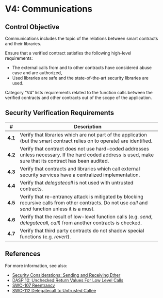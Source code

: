 # V4: Communications

## Control Objective

Communications includes the topic of the relations between smart contracts and their libraries.

Ensure that a verified contract satisfies the following high-level requirements:
* The external calls from and to other contracts have considered abuse case and are authorized,
* Used libraries are safe and the state-of-the-art security libraries are used.

Category “V4” lists requirements related to the function calls between the verified contracts and other contracts out of the scope of the application.

## Security Verification Requirements

| # | Description |
| --- | --- |
| **4.1** | Verify that libraries which are not part of the application (but the smart contract relies on to operate) are identified. | 
| **4.2** | Verify that contract does not use hard-coded addresses unless necessary. If the hard coded address is used, make sure that its contract has been audited. | 
| **4.3** | Verify that contracts and libraries which call external security services have a centralized implementation. | 
| **4.4** | Verify that *delegatecall* is not used with untrusted contracts. | 
| **4.5** | Verify that re-entrancy attack is mitigated by blocking recursive calls from other contracts. Do not use *call* and *send* function unless it is a must. | 
| **4.6** | Verify that the result of low-level function calls (e.g. *send*, *delegatecall*, *call*) from another contracts is checked. | 
| **4.7** | Verify that third party contracts do not shadow special functions (e.g. *revert*). | 


## References

For more information, see also:

* [Security Considerations: Sending and Receiving Ether](https://solidity.readthedocs.io/en/v0.5.10/security-considerations.html#sending-and-receiving-ether)
* [DASP 10: Unchecked Return Values For Low Level Calls](https://www.dasp.co/#item-4)
* [SWC-107 Reentrancy](https://smartcontractsecurity.github.io/SWC-registry/docs/SWC-107)
* [SWC-112 Delegatecall to Untrusted Callee](https://smartcontractsecurity.github.io/SWC-registry/docs/SWC-112)

